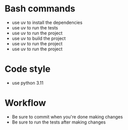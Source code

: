 # Bash commands
- use uv to install the dependencies
- use uv to run the tests
- use uv to run the project
- use uv to build the project
- use uv to run the project
- use uv to run the project

# Code style
- use python 3.11

# Workflow
- Be sure to commit when you're done making changes
- Be sure to run the tests after making changes